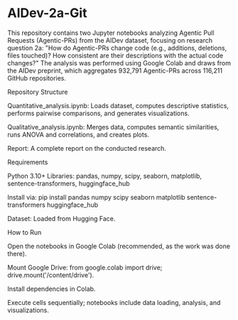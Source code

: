 # AIDev-2a-Git
This repository contains two Jupyter notebooks analyzing Agentic Pull Requests (Agentic-PRs) from the AIDev dataset, focusing on research question 2a: "How do Agentic-PRs change code (e.g., additions, deletions, files touched)? How consistent are their descriptions with the actual code changes?" The analysis was performed using Google Colab and draws from the AIDev preprint, which aggregates 932,791 Agentic-PRs across 116,211 GitHub repositories.

Repository Structure

Quantitative_analysis.ipynb: Loads dataset, computes descriptive statistics, performs pairwise comparisons, and generates visualizations.

Qualitative_analysis.ipynb: Merges data, computes semantic similarities, runs ANOVA and correlations, and creates plots.

Report: A complete report on the conducted research.

Requirements

Python 3.10+
Libraries: pandas, numpy, scipy, seaborn, matplotlib, sentence-transformers, huggingface_hub

Install via: pip install pandas numpy scipy seaborn matplotlib sentence-transformers huggingface_hub

Dataset: Loaded from Hugging Face.

How to Run

Open the notebooks in Google Colab (recommended, as the work was done there).

Mount Google Drive: from google.colab import drive; drive.mount('/content/drive').

Install dependencies in Colab.

Execute cells sequentially; notebooks include data loading, analysis, and visualizations.
